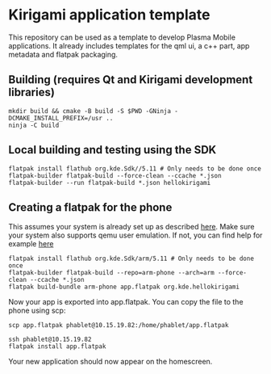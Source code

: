 # Kirigami application template

This repository can be used as a template to develop Plasma Mobile applications.
It already includes templates for the qml ui, a c++ part, app metadata and flatpak packaging.

## Building (requires Qt and Kirigami development libraries)
```
mkdir build && cmake -B build -S $PWD -GNinja -DCMAKE_INSTALL_PREFIX=/usr ..
ninja -C build
```

## Local building and testing using the SDK
```
flatpak install flathub org.kde.Sdk//5.11 # Only needs to be done once
flatpak-builder flatpak-build --force-clean --ccache *.json
flatpak-builder --run flatpak-build *.json hellokirigami
```

## Creating a flatpak for the phone
This assumes your system is already set up as described [here](https://community.kde.org/Guidelines_and_HOWTOs/Flatpak).
Make sure your system also supports qemu user emulation. If not, you can find help for example [here](https://wiki.debian.org/QemuUserEmulation)

```
flatpak install flathub org.kde.Sdk/arm/5.11 # Only needs to be done once
flatpak-builder flatpak-build --repo=arm-phone --arch=arm --force-clean --ccache *.json
flatpak build-bundle arm-phone app.flatpak org.kde.hellokirigami
```

Now your app is exported into app.flatpak. You can copy the file to the phone using scp:
```
scp app.flatpak phablet@10.15.19.82:/home/phablet/app.flatpak
```

```
ssh phablet@10.15.19.82
flatpak install app.flatpak
```

Your new application should now appear on the homescreen.

